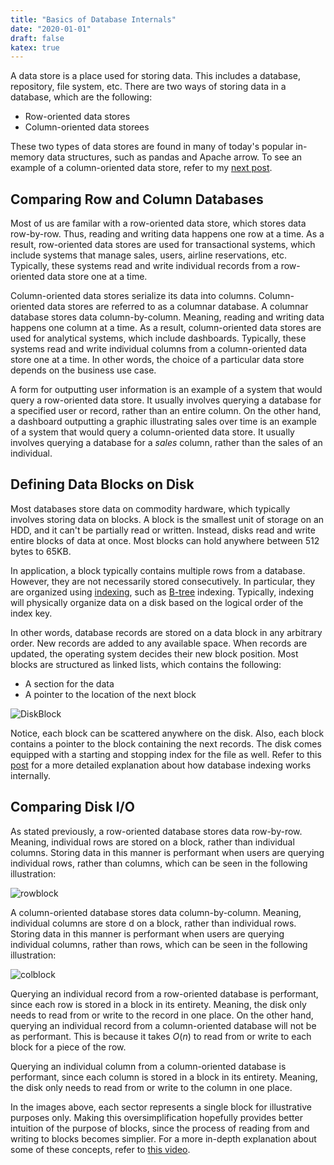 ```yaml
---
title: "Basics of Database Internals"
date: "2020-01-01"
draft: false
katex: true
---
```


A data store is a place used for storing data. This includes a database, repository, file system, etc. There are two ways of storing data in a database, which are the following:
- Row-oriented data stores
- Column-oriented data storees

These two types of data stores are found in many of today's popular in-memory data structures, such as pandas and Apache arrow. To see an example of a column-oriented data store, refer to my [next post](/blog/parquet/).

## Comparing Row and Column Databases
Most of us are familar with a row-oriented data store, which stores data row-by-row. Thus, reading and writing data happens one row at a time. As a result, row-oriented data stores are used for transactional systems, which include systems that manage sales, users, airline reservations, etc. Typically, these systems read and write individual records from a row-oriented data store one at a time.

Column-oriented data stores serialize its data into columns. Column-oriented data stores are referred to as a columnar database. A columnar database stores data column-by-column. Meaning, reading and writing data happens one column at a time. As a result, column-oriented data stores are used for analytical systems, which include dashboards. Typically, these systems read and write individual columns from a column-oriented data store one at a time. In other words, the choice of a particular data store depends on the business use case.

A form for outputting user information is an example of a system that would query a row-oriented data store. It usually involves querying a database for a specified user or record, rather than an entire column. On the other hand, a dashboard outputting a graphic illustrating sales over time is an example of a system that would query a column-oriented data store. It usually involves querying a database for a *sales* column, rather than the sales of an individual.

## Defining Data Blocks on Disk
Most databases store data on commodity hardware, which typically involves storing data on blocks. A block is the smallest unit of storage on an HDD, and it can't be partially read or written. Instead, disks read and write entire blocks of data at once. Most blocks can hold anywhere between 512 bytes to 65KB.

In application, a block typically contains multiple rows from a database. However, they are not necessarily stored consecutively. In particular, they are organized using [indexing](https://www.freecodecamp.org/news/database-indexing-at-a-glance-bb50809d48bd/), such as [B-tree](https://en.wikipedia.org/wiki/B%2B_tree) indexing. Typically, indexing will physically organize data on a disk based on the logical order of the index key.

In other words, database records are stored on a data block in any arbitrary order. New records are added to any available space. When records are updated, the operating system decides their new block position. Most blocks are structured as linked lists, which contains the following:
- A section for the data
- A pointer to the location of the next block

![DiskBlock](/img/diskblock.svg)

Notice, each block can be scattered anywhere on the disk. Also, each block contains a pointer to the block containing the next records. The disk comes equipped with a starting and stopping index for the file as well. Refer to this [post](https://stackoverflow.com/a/1130/12777044) for a more detailed explanation about how database indexing works internally.

## Comparing Disk I/O
As stated previously, a row-oriented database stores data row-by-row. Meaning, individual rows are stored on a block, rather than individual columns. Storing data in this manner is performant when users are querying individual rows, rather than columns, which can be seen in the following illustration:

![rowblock](/img/rowblock.svg)

A column-oriented database stores data column-by-column. Meaning, individual columns are store
d on a block, rather than individual rows. Storing data in this manner is performant when users are querying individual columns, rather than rows, which can be seen in the following illustration:

![colblock](/img/colblock.svg)

Querying an individual record from a row-oriented database is performant, since each row is stored in a block in its entirety. Meaning, the disk only needs to read from or write to the record in one place. On the other hand, querying an individual record from a column-oriented database will not be as performant. This is because it takes $O(n)$ to read from or write to each block for a piece of the row.

Querying an individual column from a column-oriented database is performant, since each column is stored in a block in its entirety. Meaning, the disk only needs to read from or write to the column in one place.

In the images above, each sector represents a single block for illustrative purposes only. Making this oversimplification hopefully provides better intuition of the purpose of blocks, since the process of reading from and writing to blocks becomes simplier. For a more in-depth explanation about some of these concepts, refer to [this video](https://www.youtube.com/watch?v=uMkVi4SDLbM).
